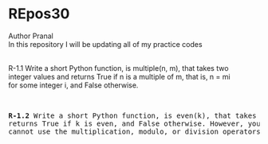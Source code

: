 # REpos30
Author Pranal<br>
In this repository I will be updating all of my practice codes<br>
<br>

<p>R-1.1 Write a short Python function, is multiple(n, m), that takes two<br>
integer values and returns True if n is a multiple of m, that is, n = mi<br>
for some integer i, and False otherwise.<br>
</p>
<br>
<pre><b>R-1.2</b> Write a short Python function, is even(k), that takes an integer value and
returns True if k is even, and False otherwise. However, your function
cannot use the multiplication, modulo, or division operators.
</pre>